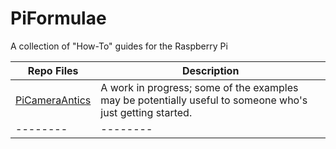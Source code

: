 # PiFormulae
A collection of "How-To" guides for the Raspberry Pi

Repo Files | Description
-------- | -------- 
[PiCameraAntics](https://github.com/seamusdemora/PiFormulae/blob/master/PiCameraAntics.md) | A work in progress; some of the examples may be potentially useful to someone who's just getting started.  
-------- | -------- 
